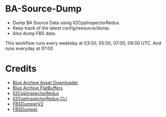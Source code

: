 # BA-Source-Dump

- Dump BA Source Data using Il2CppInspectorRedux.
- Keep track of the latest config/resource/dump.
- Also dump FBS data.

This workflow runs every weekday at 03:00, 05:00, 07:00, 09:00 UTC.
And runs everyday at 07:00

# Credits
- [Blue Archive Asset Downloader](https://github.com/Deathemonic/BA-AD)
- [Blue Archive FlatBuffers](https://github.com/Deathemonic/BA-FB)
- [Il2CppInspectorRedux](https://github.com/LukeFZ/Il2CppInspectorRedux)
- [Il2CppInspectorRedux CLI](https://github.com/ArkanDash/Il2CppInspectorRedux)
- [FBSDumperV2](https://github.com/Hiro420/FbsDumperV2)
- [FBSDumper](https://github.com/ArkanDash/FbsDumper)
